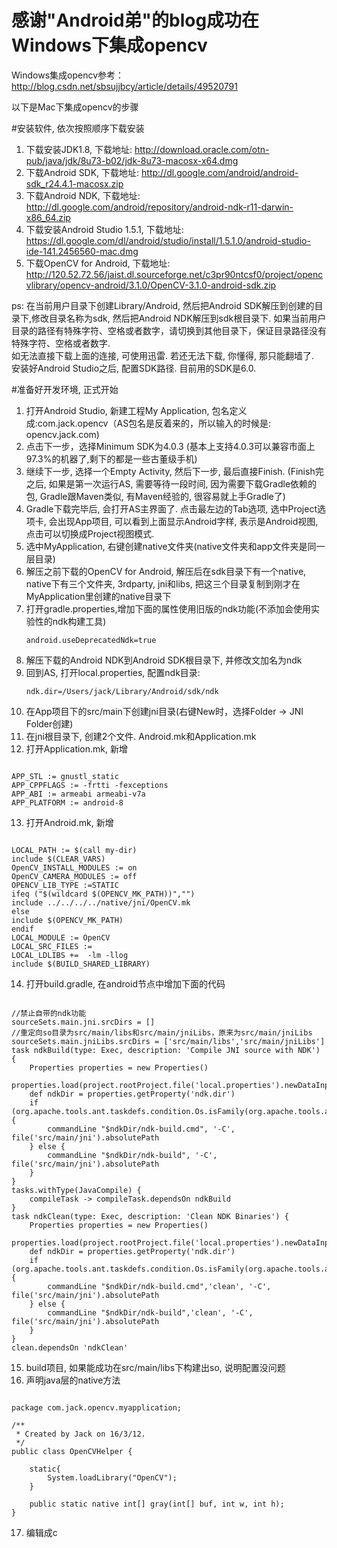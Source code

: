 # 感谢"Android弟"的blog成功在Windows下集成opencv
Windows集成opencv参考：http://blog.csdn.net/sbsujjbcy/article/details/49520791

以下是Mac下集成opencv的步骤

#安装软件, 依次按照顺序下载安装
1. 下载安装JDK1.8, 下载地址: http://download.oracle.com/otn-pub/java/jdk/8u73-b02/jdk-8u73-macosx-x64.dmg
2. 下载Android SDK, 下载地址: http://dl.google.com/android/android-sdk_r24.4.1-macosx.zip
3. 下载Android NDK, 下载地址: http://dl.google.com/android/repository/android-ndk-r11-darwin-x86_64.zip
4. 下载安装Android Studio 1.5.1, 下载地址: https://dl.google.com/dl/android/studio/install/1.5.1.0/android-studio-ide-141.2456560-mac.dmg
5. 下载OpenCV for Android, 下载地址: http://120.52.72.56/jaist.dl.sourceforge.net/c3pr90ntcsf0/project/opencvlibrary/opencv-android/3.1.0/OpenCV-3.1.0-android-sdk.zip

ps: 在当前用户目录下创建Library/Android, 然后把Android SDK解压到创建的目录下,修改目录名称为sdk, 然后把Android NDK解压到sdk根目录下. 如果当前用户目录的路径有特殊字符、空格或者数字，请切换到其他目录下，保证目录路径没有特殊字符、空格或者数字.</br>
  如无法直接下载上面的连接, 可使用迅雷. 若还无法下载, 你懂得, 那只能翻墙了.</br>
  安装好Android Studio之后, 配置SDK路径. 目前用的SDK是6.0.</br>

#准备好开发环境, 正式开始
1. 打开Android Studio, 新建工程My Application, 包名定义成:com.jack.opencv（AS包名是反着来的，所以输入的时候是: opencv.jack.com)
2. 点击下一步，选择Minimum SDK为4.0.3 (基本上支持4.0.3可以兼容市面上97.3%的机器了,剩下的都是一些古董级手机)
3. 继续下一步, 选择一个Empty Activity, 然后下一步, 最后直接Finish. (Finish完之后, 如果是第一次运行AS, 需要等待一段时间, 因为需要下载Gradle依赖的包, Gradle跟Maven类似, 有Maven经验的, 很容易就上手Gradle了)
4. Gradle下载完毕后, 会打开AS主界面了. 点击最左边的Tab选项, 选中Project选项卡, 会出现App项目,  可以看到上面显示Android字样, 表示是Android视图, 点击可以切换成Project视图模式.
5. 选中MyApplication, 右键创建native文件夹(native文件夹和app文件夹是同一层目录)
6. 解压之前下载的OpenCV for Android, 解压后在sdk目录下有一个native, native下有三个文件夹, 3rdparty, jni和libs, 把这三个目录复制到刚才在MyApplication里创建的native目录下
7. 打开gradle.properties,增加下面的属性使用旧版的ndk功能(不添加会使用实验性的ndk构建工具)<pre><code>android.useDeprecatedNdk=true</code></pre>
8. 解压下载的Android NDK到Android SDK根目录下, 并修改文加名为ndk
9. 回到AS, 打开local.properties, 配置ndk目录:<pre><code>ndk.dir=/Users/jack/Library/Android/sdk/ndk</code></pre>
10. 在App项目下的src/main下创建jni目录(右键New时，选择Folder → JNI Folder创建)
11. 在jni根目录下, 创建2个文件. Android.mk和Application.mk
12. 打开Application.mk, 新增
<pre><code>
APP_STL := gnustl_static
APP_CPPFLAGS := -frtti -fexceptions
APP_ABI := armeabi armeabi-v7a
APP_PLATFORM := android-8
</code></pre>
13. 打开Android.mk, 新增
<pre><code>
LOCAL_PATH := $(call my-dir)
include $(CLEAR_VARS)
OpenCV_INSTALL_MODULES := on
OpenCV_CAMERA_MODULES := off
OPENCV_LIB_TYPE :=STATIC
ifeq ("$(wildcard $(OPENCV_MK_PATH))","")
include ../../../../native/jni/OpenCV.mk
else
include $(OPENCV_MK_PATH)
endif
LOCAL_MODULE := OpenCV
LOCAL_SRC_FILES :=
LOCAL_LDLIBS +=  -lm -llog
include $(BUILD_SHARED_LIBRARY)
</code></pre>
14. 打开build.gradle, 在android节点中增加下面的代码
<pre><code>
//禁止自带的ndk功能
sourceSets.main.jni.srcDirs = []
//重定向so目录为src/main/libs和src/main/jniLibs，原来为src/main/jniLibs
sourceSets.main.jniLibs.srcDirs = ['src/main/libs','src/main/jniLibs']
task ndkBuild(type: Exec, description: 'Compile JNI source with NDK') {
    Properties properties = new Properties()
    properties.load(project.rootProject.file('local.properties').newDataInputStream())
    def ndkDir = properties.getProperty('ndk.dir')
    if (org.apache.tools.ant.taskdefs.condition.Os.isFamily(org.apache.tools.ant.taskdefs.condition.Os.FAMILY_WINDOWS)) {
        commandLine "$ndkDir/ndk-build.cmd", '-C', file('src/main/jni').absolutePath
    } else {
        commandLine "$ndkDir/ndk-build", '-C', file('src/main/jni').absolutePath
    }
}
tasks.withType(JavaCompile) {
    compileTask -> compileTask.dependsOn ndkBuild
}
task ndkClean(type: Exec, description: 'Clean NDK Binaries') {
    Properties properties = new Properties()
    properties.load(project.rootProject.file('local.properties').newDataInputStream())
    def ndkDir = properties.getProperty('ndk.dir')
    if (org.apache.tools.ant.taskdefs.condition.Os.isFamily(org.apache.tools.ant.taskdefs.condition.Os.FAMILY_WINDOWS)) {
        commandLine "$ndkDir/ndk-build.cmd",'clean', '-C', file('src/main/jni').absolutePath
    } else {
        commandLine "$ndkDir/ndk-build",'clean', '-C', file('src/main/jni').absolutePath
    }
}
clean.dependsOn 'ndkClean'
</code></pre>
15. build项目, 如果能成功在src/main/libs下构建出so, 说明配置没问题
16. 声明java层的native方法
<pre><code>
package com.jack.opencv.myapplication;

/**
 * Created by Jack on 16/3/12.
 */
public class OpenCVHelper {

    static{
        System.loadLibrary("OpenCV");
    }

    public static native int[] gray(int[] buf, int w, int h);
}
</code></pre>
17. 编辑成c
